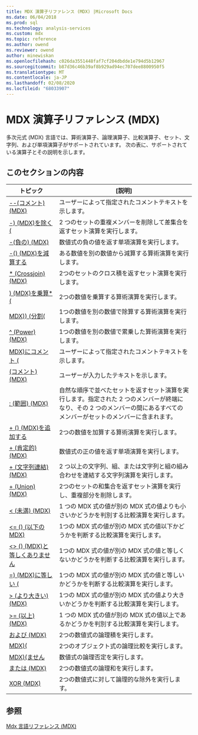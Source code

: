 ```yaml
---
title: MDX 演算子リファレンス (MDX) |Microsoft Docs
ms.date: 06/04/2018
ms.prod: sql
ms.technology: analysis-services
ms.custom: mdx
ms.topic: reference
ms.author: owend
ms.reviewer: owend
author: minewiskan
ms.openlocfilehash: c026da3551448faf7cf204dbdde1e794d5b12967
ms.sourcegitcommit: b87d36c46b39af8b929ad94ec707dee8800950f5
ms.translationtype: MT
ms.contentlocale: ja-JP
ms.lasthandoff: 02/08/2020
ms.locfileid: "68033907"
---
```

# <a name="mdx-operator-reference-mdx"></a>MDX 演算子リファレンス (MDX)


  多次元式 (MDX) 言語では、算術演算子、論理演算子、比較演算子、セット、文字列、および単項演算子がサポートされています。 次の表に、サポートされている演算子とその説明を示します。  
  
## <a name="in-this-section"></a>このセクションの内容  
  
|トピック|[説明]|  
|-----------|-----------------|  
|[--&#40;コメント&#41; &#40;MDX&#41;](../mdx/comment-mdx-operator-reference.md)|ユーザーによって指定されたコメントテキストを示します。|  
|[-&#41; &#40;MDX&#41;を除く &#40;](../mdx/except-mdx-operator.md)|2 つのセットの重複メンバーを削除して差集合を返すセット演算を実行します。|  
|[-&#40;負の&#41; &#40;MDX&#41;](../mdx/negative-mdx.md)|数値式の負の値を返す単項演算を実行します。|  
|[-&#40;&#41; &#40;MDX&#41;を減算する](../mdx/subtract-mdx.md)|ある数値を別の数値から減算する算術演算を実行します。|  
|[&#42; &#40;Crossjoin&#41; &#40;MDX&#41;](../mdx/crossjoin-mdx-operator-reference.md)|2つのセットのクロス積を返すセット演算を実行します。|  
|[&#41; &#40;MDX&#41;を乗算&#42; &#40;](../mdx/multiply-mdx.md)|2つの数値を乗算する算術演算を実行します。|  
|[MDX&#41;&#41; &#40;分割&#40;](../mdx/divide-mdx-operator-reference.md)|1つの数値を別の数値で除算する算術演算を実行します。|  
|[^ &#40;Power&#41; &#40;MDX&#41;](../mdx/power-mdx.md)|1つの数値を別の数値で累乗した算術演算を実行します。|  
|[MDX&#41;にコメント &#40;](../mdx/comment-mdx.md)|ユーザーによって指定されたコメントテキストを示します。|  
|[&#40;コメント&#41; &#40;MDX&#41;](../mdx/comment-mdx-double-slash.md)|ユーザーが入力したテキストを示します。|  
|[: &#40;範囲&#41; &#40;MDX&#41;](../mdx/range-mdx.md)|自然な順序で並べたセットを返すセット演算を実行します。指定された 2 つのメンバーが終端になり、その 2 つのメンバーの間にあるすべてのメンバーがセットのメンバーに含まれます。|  
|[+ &#40;&#41; &#40;MDX&#41;を追加する](../mdx/add-mdx.md)|2つの数値を加算する算術演算を実行します。|  
|[+ &#40;肯定的&#41; &#40;MDX&#41;](../mdx/positive-mdx.md)|数値式の正の値を返す単項演算を実行します。|  
|[+ &#40;文字列連結&#41; &#40;MDX&#41;](../mdx/string-concatenation-mdx.md)|2 つ以上の文字列、組、または文字列と組の組み合わせを連結する文字列演算を実行します。|  
|[+ &#40;Union&#41; &#40;MDX&#41;](../mdx/union-mdx-operator-reference.md)|2つのセットの和集合を返すセット演算を実行し、重複部分を削除します。|  
|[&#60; &#40;未満&#41; &#40;MDX&#41;](../mdx/less-than-mdx.md)|1 つの MDX 式の値が別の MDX 式の値よりも小さいかどうかを判別する比較演算を実行します。|  
|[&#60;= &#40;&#41; &#40;以下の MDX&#41;](../mdx/less-than-or-equal-to-mdx.md)|1つの MDX 式の値が別の MDX 式の値以下かどうかを判断する比較演算を実行します。|  
|[&#60;&#62; &#40;&#41; &#40;MDX&#41;と等しくありません](../mdx/not-equal-to-mdx.md)|1つの MDX 式の値が別の MDX 式の値と等しくないかどうかを判断する比較演算を実行します。|  
|[=&#41; &#40;MDX&#41;に等しい &#40;](../mdx/equal-to-mdx.md)|1つの MDX 式の値が別の MDX 式の値と等しいかどうかを判断する比較演算を実行します。|  
|[&#62; &#40;より大きい&#41; &#40;MDX&#41;](../mdx/greater-than-mdx.md)|1つの MDX 式の値が別の MDX 式の値より大きいかどうかを判断する比較演算を実行します。|  
|[&#62;= &#40;以上&#41; &#40;MDX&#41;](../mdx/greater-than-or-equal-to-mdx.md)|1 つの MDX 式の値が別の MDX 式の値以上であるかどうかを判別する比較演算を実行します。|  
|[および &#40;MDX&#41;](../mdx/and-mdx.md)|2つの数値式の論理積を実行します。|  
|[MDX&#41;&#40;](../mdx/is-mdx.md)|2つのオブジェクト式の論理比較を実行します。|  
|[MDX&#41;&#40;ません](../mdx/not-mdx.md)|数値式の論理否定を実行します。|  
|[または &#40;MDX&#41;](../mdx/or-mdx.md)|2つの数値式の論理和を実行します。|  
|[XOR &#40;MDX&#41;](../mdx/xor-mdx.md)|2つの数値式に対して論理的な除外を実行します。|  
  
## <a name="see-also"></a>参照  
 [Mdx 言語リファレンス &#40;MDX&#41;](../mdx/mdx-language-reference-mdx.md)  
  
  
